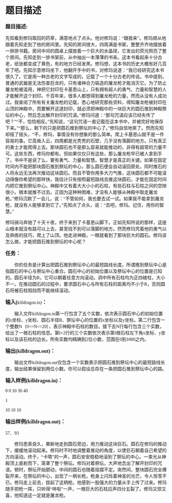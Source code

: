 # 题目描述


<p>
	<b><span style="font-family:宋体;font-size:12pt;"><span style="font-family:Microsoft YaHei;">题目描述</span><span style="font-family:&#39;Microsoft YaHei&#39;;">:</span></span></b> 
</p>
<p>
	<span style="font-family:Microsoft YaHei;">先知看到修玛取回的药草，满意地点了点头。他对修玛说：“跟我来”。修玛顺从地跟着先知走到了他的房间里。先知的房间很大，四周满是书架，整整齐齐地摆放着一排排书籍。房间中间的圆桌上摆放着一个巨大的水晶球，它发出的荧光照亮了整个房间。先知走到一排书架前，从中抽出一本薄薄的书来。这本书看起来十分古老，纸张都变成了黄色，有的地方已经发黑。修玛想，这本书的历史大概有好几百年了吧。先知示意修玛坐下，他翻开手中的书，对修玛说道：“我已经研究这本书很久了。它是用一种古老的文字写成的，记载了一个十分古老的传说。书中提到，普通的武器是无法伤害巨龙的，只有诸神合力锻造的屠龙枪才能消灭它。为了防止屠龙枪被滥用，神把它封印在卡基思山上，只有拥有超人的勇气、力量和智慧的人才能解开这个封印。千百年来，很多人都想得到屠龙枪的力量，然而从没有人成功过。我查阅了所有有关屠龙枪的记载，悉心地研究那些资料，得知屠龙枪被封印在山顶的神殿中，而要解开这道封印，就必须把神殿中的一块巨大的圆石推到神殿祭坛的中心，然后念出解开封印的咒语。”修玛问道：“那句咒语应该已经失传了吧？”“不，恰恰相反。”先知说，“这句咒语一直记载在这本书中，并被完好地保存下来。”“那么，剩下的只是把圆石推到祭坛的中心了。”修玛自信地笑了。然而先知却摇了摇头，“不，修玛，事情没有你想象的那么简单。爬上卡基思山就不是一件容易的事。它高耸入云，四周都是光秃秃的石壁，几乎没有落脚的地方。只有真正的勇士才能爬得上去。那块圆石也不是那么容易就能推动的，非得有超常的力量不可。这些东西，修玛你都有。但如果仅仅只有这些，那么屠龙枪早已被人拿到手了。书中不是说了么，要有勇气、力量和智慧。智慧才是真正的关键。如果在固定时间内不能把那块圆石推到祭坛的中心，那么圆石便会自动滚回原处，同时推石的人将永远无法再次推动这块圆石。而且不管你用多大力气推，这块圆石都不可能滚动得像你希望的那样快，我估计只有按照最短路线去推这块圆石，才能在固定时间内把它推到祭坛中心。神殿中又有着大大小小的石柱，有些石柱与石柱之间的空隙很小，根本就推不过去。正因为这种种困难，才没有人能够从神殿中取走屠龙枪。”修玛沉默了一会儿，说：“不管如何，我也要去试一试。如果我不能拿到屠龙枪，就没有人能够拿到它了。”先知点了点头，说：“去吧，修玛。记住，用你的智慧。”</span> 
</p>
<p>
	<span style="font-family:宋体;"><span style="font-family:Microsoft YaHei;">修玛骑马奔驰了十天十夜，终于来到了卡基思山脚下。正如先知所说的那样，这座山根本就没有路可以上去，甚至找不到可以落脚的地方。然而修玛凭着他的勇气以及熟练的技巧，爬上了山顶。他走进神殿，一眼就看到了那块巨大的圆石。修玛该怎么做，才能把圆石推到祭坛的中心呢？</span><span></span></span> 
</p>
<p>
	<b><span style="font-family:宋体;font-size:12pt;"><span style="font-family:Microsoft YaHei;">任务：</span><span></span></span></b> 
</p>
<p style="text-indent:21pt;">
	<span style="font-family:宋体;"><span style="font-family:Microsoft YaHei;">你的任务是计算出把圆石推到祭坛中心的最短路线长度。所谓推到祭坛中心是指圆石的中心与祭坛中心重合。圆石中心的初始位置以及祭坛中心的位置是已知的。圆石半径为</span><span style="font-family:&#39;Microsoft YaHei&#39;;">R</span><span style="font-family:Microsoft YaHei;">，它可以朝着任意方向滚动。洞中所有石柱均为正四棱柱，大小不一。在推动圆石的过程中，要求圆石中心与所有石柱的距离均不小于</span><span style="font-family:&#39;Microsoft YaHei&#39;;">R</span><span style="font-family:Microsoft YaHei;">，否则圆石将被石柱阻挡而不能继续滚动。</span><span></span></span> 
</p>
<p>
	<b><span style="font-family:宋体;font-size:12pt;"><span style="font-family:Microsoft YaHei;">输入</span><span style="font-family:&#39;Microsoft YaHei&#39;;">(</span></span></b><span style="font-family:&#39;Microsoft YaHei&#39;;">killdragon.in)</span><b><span style="font-family:宋体;font-size:12pt;"><span style="font-family:Microsoft YaHei;">：</span><span></span></span></b> 
</p>
<p style="text-indent:21pt;">
	<span style="font-family:宋体;"><span style="font-family:Microsoft YaHei;">输入文件</span><span style="font-family:&#39;Microsoft YaHei&#39;;">killdragon.in</span><span style="font-family:Microsoft YaHei;">第一行包含了五个实数，依次表示圆石中心的初始位置的</span><span style="font-family:&#39;Microsoft YaHei&#39;;">x</span><span style="font-family:Microsoft YaHei;">坐标、</span><span style="font-family:&#39;Microsoft YaHei&#39;;">y</span><span style="font-family:Microsoft YaHei;">坐标、圆石半径</span><span style="font-family:&#39;Microsoft YaHei&#39;;">R</span><span style="font-family:Microsoft YaHei;">、祭坛中心的位置的</span><span style="font-family:&#39;Microsoft YaHei&#39;;">x</span><span style="font-family:Microsoft YaHei;">坐标以及</span><span style="font-family:&#39;Microsoft YaHei&#39;;">y</span><span style="font-family:Microsoft YaHei;">坐标。第二行包含一个整数</span><span style="font-family:&#39;Microsoft YaHei&#39;;">N</span><span style="font-family:Microsoft YaHei;">（</span><span style="font-family:&#39;Microsoft YaHei&#39;;">0&lt;=N&lt;=20</span><span style="font-family:Microsoft YaHei;">），表示神殿中石柱的数目。接下去</span><span style="font-family:&#39;Microsoft YaHei&#39;;">N</span><span style="font-family:Microsoft YaHei;">行每行包含三个实数，给出了一根石柱的信息。第</span><span style="font-family:&#39;Microsoft YaHei&#39;;">I+2</span><span style="font-family:Microsoft YaHei;">行的三个实数依次表示第</span><span style="font-family:&#39;Microsoft YaHei&#39;;">I</span><span style="font-family:Microsoft YaHei;">根石柱左下角</span><span style="font-family:&#39;Microsoft YaHei&#39;;">x</span><span style="font-family:Microsoft YaHei;">坐标、</span><span style="font-family:&#39;Microsoft YaHei&#39;;">y</span><span style="font-family:Microsoft YaHei;">坐标以及该石柱的边长。所有实数均精确到</span><span style="font-family:&#39;Microsoft YaHei&#39;;">2</span><span style="font-family:Microsoft YaHei;">位小数，范围在</span><span style="font-family:&#39;Microsoft YaHei&#39;;">0</span><span style="font-family:Microsoft YaHei;">到</span><span style="font-family:&#39;Microsoft YaHei&#39;;">1000</span><span style="font-family:Microsoft YaHei;">之内。</span><span></span></span> 
</p>
<p>
	<span style="font-family:宋体;"></span> 
</p>
<p>
	<b><span style="font-family:宋体;font-size:12pt;"><span style="font-family:Microsoft YaHei;">输出</span><span style="font-family:&#39;Microsoft YaHei&#39;;">(killdragon.out)</span><span style="font-family:Microsoft YaHei;">：</span><span></span></span></b> 
</p>
<p style="text-indent:21pt;">
	<span style="font-family:宋体;"><span style="font-family:Microsoft YaHei;">输出文件</span><span style="font-family:&#39;Microsoft YaHei&#39;;">killdragon.out</span><span style="font-family:Microsoft YaHei;">仅包含一个实数表示把圆石推到祭坛中心的最短路线长度，输出结果保留到两位小数。你可以假设总存在一条把圆石推到祭坛中心的路。</span><span></span></span> 
</p>
<p>
	<span style="font-family:宋体;"></span> 
</p>
<p>
	<b><span style="font-family:宋体;font-size:12pt;"><span style="font-family:Microsoft YaHei;">输入样例</span><span style="font-family:&#39;Microsoft YaHei&#39;;">(killdragon.in)</span><span style="font-family:Microsoft YaHei;">：</span><span></span></span></b> 
</p>
<p>
	<span style="font-family:&#39;Microsoft YaHei&#39;;">0 0 10 30 40</span> 
</p>
<p>
	<span style="font-family:&#39;Microsoft YaHei&#39;;">1</span> 
</p>
<p>
	<span style="font-family:&#39;Microsoft YaHei&#39;;">10 10 10</span> 
</p>
<p>
	<b><span style="font-family:宋体;font-size:12pt;"><span style="font-family:Microsoft YaHei;">输出样例</span><span style="font-family:&#39;Microsoft YaHei&#39;;">(killdragon.out)</span><span style="font-family:Microsoft YaHei;">：</span><span></span></span></b> 
</p>
<p>
	<span style="font-family:&#39;Microsoft YaHei&#39;;">57</span><span style="font-family:宋体;"><span style="font-family:Microsoft YaHei;">．</span><span style="font-family:&#39;Microsoft YaHei&#39;;">93</span></span> 
</p>
<p>
	<span style="font-family:宋体;"></span> 
</p>
<p style="text-indent:21pt;">
	<span style="font-family:宋体;"><span style="font-family:Microsoft YaHei;">修玛思索良久，果断地走到圆石旁边，用力推动这块巨石。圆石在修玛的推动下，缓缓地滚动起来。修玛时不时地调整着推动的角度，以使巨石朝着自己希望的方向滚动。终于，“卡嗒”的一声，圆石安安稳稳地滚到了祭坛的中心。一束光从神殿顶上直射而下，笼罩了整个祭坛。修玛对着祭坛，大声地念出了解开封印的咒语。顿时，祭坛开始颤动，中间的圆石也随着摇摆不定。突然间，整块圆石完全爆裂开来，在祭坛的中心，出现了一柄长枪。枪身上闪烁着神圣的光芒，令人惊羡不已。修玛走上前去，拔起了这柄枪。他感到一股强大的力量从手上传了过来。修玛随手把枪一挥，只听得“哗啦”一声，一根巨大的石柱应声四分五裂了。修玛又惊又喜，他知道这一定就是屠龙枪。</span><span></span></span> 
</p>
